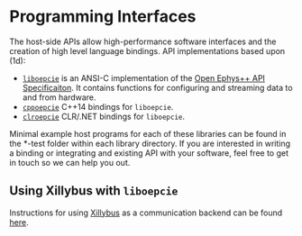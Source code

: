 # Programming Interfaces
The host-side APIs allow high-performance software interfaces and the creation
of high level language bindings. API implementations based upon (1d):

- [`liboepcie`](liboepcie) is an ANSI-C implementation of the [Open Ephys++ API
  Specificaiton](../spec/README.md). It contains functions for configuring and
  streaming data to and from hardware.
- [`cppoepcie`](cppoepcie) C++14 bindings for `liboepcie`.
- [`clroepcie`](clroepcie) CLR/.NET bindings for `liboepcie`.

Minimal example host programs for each of these libraries can be found in the
\*-test folder within each library directory. If you are interested in writing
a binding or integrating and existing API with your software, feel free to get
in touch so we can help you out.

## Using Xillybus with `liboepcie`
Instructions for using [Xillybus](http://xillybus.com/) as a communication
backend can be found [here](xillybus-backend.md).
